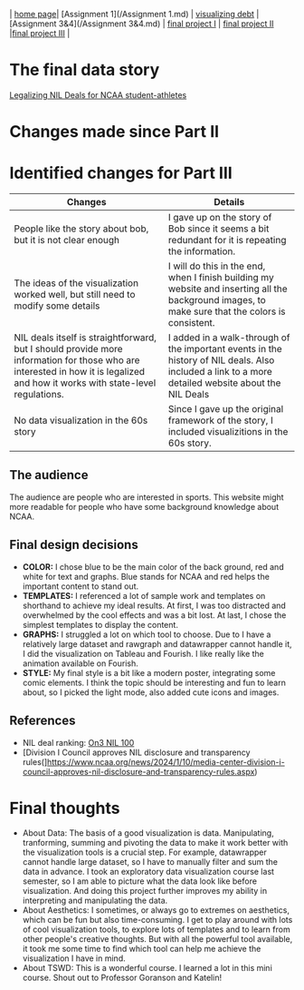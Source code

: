 
| [home page](https://lexazhong.github.io/repo)| [Assignment 1](/Assignment 1.md)  | [visualizing debt](/Week3_inclass.md) | [Assignment 3&4](/Assignment 3&4.md) | [final project I](/final_project_part1.md) | [final project II](final_project_part2.md) |[final project III](final_project_part3.md) |

# The final data story
[Legalizing NIL Deals for NCAA student-athletes](Link)

# Changes made since Part II
# Identified changes for Part III

| Changes                       | Details                                                |
|------------------------------------------|---------------------------------------------------------------------------------|
| People like the story about bob, but it is not clear enough | I gave up on the story of Bob since it seems a bit redundant for it is repeating the information.|
| The ideas of the visualization worked well, but still need to modify some details | I will do this in the end, when I finish building my website and inserting all the background images, to make sure that the colors is consistent. |
| NIL deals itself is straightforward, but I should provide more information for those who are interested in how it is legalized and how it works with state-level regulations. | I added in a walk-through of the important events in the history of NIL deals. Also included a link to a more detailed website about the NIL Deals|
| No data visualization in the 60s story | Since I gave up the original framework of the story, I included visualizitions in the 60s story. |


## The audience
The audience are people who are interested in sports. This website might more readable for people who have some background knowledge about NCAA. 


## Final design decisions 

- **COLOR:** I chose blue to be the main color of the back ground, red and white for text and graphs. Blue stands for NCAA and red helps the important content to stand out. 
- **TEMPLATES:** I referenced a lot of sample work and templates on shorthand to achieve my ideal results. At first, I was too distracted and overwhelmed by the cool effects and was a bit lost. At last, I chose the simplest templates to display the content.
- **GRAPHS:** I struggled a lot on which tool to choose. Due to I have a relatively large dataset and rawgraph and datawrapper cannot handle it, I did the visualization on Tableau and Fourish. I like really like the animation available on Fourish.
- **STYLE:** My final style is a bit like a modern poster, integrating some comic elements. I think the topic should be interesting and fun to learn about, so I picked the light mode, also added cute icons and images.

## References
- NIL deal ranking: [On3 NIL 100](https://www.on3.com/nil/rankings/player/nil-100/)
- [Division I Council approves NIL disclosure and transparency rules(]https://www.ncaa.org/news/2024/1/10/media-center-division-i-council-approves-nil-disclosure-and-transparency-rules.aspx)


# Final thoughts
- About Data: The basis of a good visualization is data. Manipulating, tranforming, summing and pivoting the data to make it work better with the visualization tools is a crucial step. For example, datawrapper cannot handle large dataset, so I have to manually filter and sum the data in advance. I took an exploratory data visualization course last semester, so I am able to picture what the data look like before visualization. And doing this project further improves my ability in interpreting and manipulating the data.
- About Aesthetics: I sometimes, or always go to extremes on aesthetics, which can be fun but also time-consuming. I get to play around with lots of cool visualization tools, to explore lots of templates and to learn from other people's creative thoughts. But with all the powerful tool available, it took me some time to find which tool can help me achieve the visualization I have in mind.
- About TSWD: This is a wonderful course. I learned a lot in this mini course. Shout out to Professor Goranson and Katelin!
